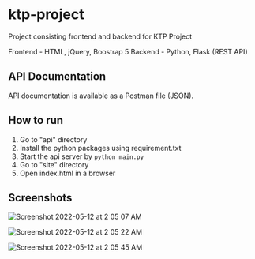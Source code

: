 # ktp-project
Project consisting frontend and backend for KTP Project

Frontend - HTML, jQuery, Boostrap 5
Backend - Python, Flask (REST API)

## API Documentation

API documentation is available as a Postman file (JSON).

## How to run

1. Go to "api" directory
2. Install the python packages using requirement.txt
3. Start the api server by `python main.py`
4. Go to "site" directory
5. Open index.html in a browser

## Screenshots


![Screenshot 2022-05-12 at 2 05 07 AM](https://user-images.githubusercontent.com/5745092/167916855-96ad2085-7085-4efc-a575-fc4a2ebd0de3.png)

![Screenshot 2022-05-12 at 2 05 22 AM](https://user-images.githubusercontent.com/5745092/167916879-993c467a-7d1f-443b-9b40-63820f46c0a2.png)

![Screenshot 2022-05-12 at 2 05 45 AM](https://user-images.githubusercontent.com/5745092/167916897-6719277e-49d2-46eb-b0fd-9d1dca039cd3.png)
